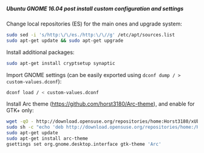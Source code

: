 ##### Ubuntu GNOME 16.04 post install custom configuration and settings

Change local repositories (ES) for the main ones and upgrade system:
```bash
sudo sed -i 's/http:\/\/es./http:\/\//g' /etc/apt/sources.list
sudo apt-get update && sudo apt-get upgrade
```

Install additional packages:
```bash
sudo apt-get install cryptsetup synaptic
```

Import GNOME settings (can be easily exported using `dconf dump / > custom-values.dconf`):
```bash
dconf load / < custom-values.dconf
```

Install Arc theme (https://github.com/horst3180/Arc-theme), and enable for GTK+ only:
```bash
wget -qO - http://download.opensuse.org/repositories/home:Horst3180/xUbuntu_16.04/Release.key | sudo apt-key add -
sudo sh -c "echo 'deb http://download.opensuse.org/repositories/home:/Horst3180/xUbuntu_16.04/ /' >> /etc/apt/sources.list.d/arc-theme.list"
sudo apt-get update
sudo apt-get install arc-theme
gsettings set org.gnome.desktop.interface gtk-theme 'Arc'
```




